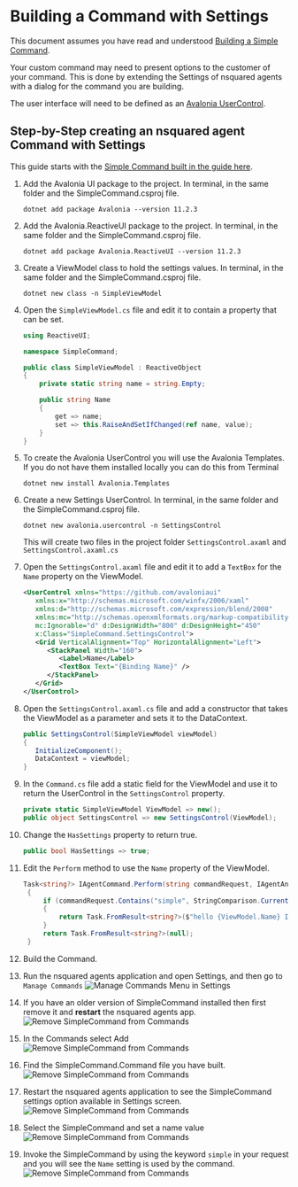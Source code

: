 # Building a Command with Settings

This document assumes you have read and understood [Building a Simple Command](Building%20a%20Simple%20Command.md).

Your custom command may need to present options to the customer of your command. This is done by extending the Settings of nsquared agents with a dialog for the command you are building.

The user interface will need to be defined as an [Avalonia UserControl](https://docs.avaloniaui.net/docs/reference/controls/usercontrol).

## Step-by-Step creating an nsquared agent Command with Settings

This guide starts with the [Simple Command built in the guide here](Building%20a%20Simple%20Command.md).

1. Add the Avalonia UI package to the project. In terminal, in the same folder and the SimpleCommand.csproj file.

   ```shell
   dotnet add package Avalonia --version 11.2.3
   ```

1. Add the Avalonia.ReactiveUI package to the project. In terminal, in the same folder and the SimpleCommand.csproj file.

   ```shell
   dotnet add package Avalonia.ReactiveUI --version 11.2.3
   ```

1. Create a ViewModel class to hold the settings values. In terminal, in the same folder and the SimpleCommand.csproj file.

   ```shell
   dotnet new class -n SimpleViewModel
   ```

1. Open the `SimpleViewModel.cs` file and edit it to contain a property that can be set.

    ```cs
    using ReactiveUI;

    namespace SimpleCommand;

    public class SimpleViewModel : ReactiveObject
    {
        private static string name = string.Empty;

        public string Name
        {
            get => name;
            set => this.RaiseAndSetIfChanged(ref name, value);
        }
    }
    ```

1. To create the Avalonia UserControl you will use the Avalonia Templates. If you do not have them installed locally you can do this from Terminal

   ```shell
   dotnet new install Avalonia.Templates
   ```

1. Create a new Settings UserControl. In terminal, in the same folder and the SimpleCommand.csproj file.

   ```shell
   dotnet new avalonia.usercontrol -n SettingsControl
   ```

    This will create two files in the project folder `SettingsControl.axaml` and `SettingsControl.axaml.cs`

1. Open the `SettingsControl.axaml` file and edit it to add a `TextBox` for the `Name` property on the ViewModel.

   ```xml
   <UserControl xmlns="https://github.com/avaloniaui"
      xmlns:x="http://schemas.microsoft.com/winfx/2006/xaml"
      xmlns:d="http://schemas.microsoft.com/expression/blend/2008"
      xmlns:mc="http://schemas.openxmlformats.org/markup-compatibility/2006"
      mc:Ignorable="d" d:DesignWidth="800" d:DesignHeight="450"
      x:Class="SimpleCommand.SettingsControl">
      <Grid VerticalAlignment="Top" HorizontalAlignment="Left">
         <StackPanel Width="160">
            <Label>Name</Label>
            <TextBox Text="{Binding Name}" />
         </StackPanel>
      </Grid>
   </UserControl>
   ```

1. Open the `SettingsControl.axaml.cs` file and add a constructor that takes the ViewModel as a parameter and sets it to the DataContext.

   ```cs
   public SettingsControl(SimpleViewModel viewModel)
   {
      InitializeComponent();
      DataContext = viewModel;
   }
   ```

1. In the `Command.cs` file add a static field for the ViewModel and use it to return the UserControl in the `SettingsControl` property.

   ```cs
   private static SimpleViewModel ViewModel => new();
   public object SettingsControl => new SettingsControl(ViewModel);
   ```

1. Change the `HasSettings` property to return true.

   ```cs
   public bool HasSettings => true;
   ```

1. Edit the `Perform` method to use the `Name` property of the ViewModel.

   ```cs
   Task<string?> IAgentCommand.Perform(string commandRequest, IAgentAnimations? animations)
    {
        if (commandRequest.Contains("simple", StringComparison.CurrentCultureIgnoreCase))
        {
            return Task.FromResult<string?>($"hello {ViewModel.Name} I am doing a simple command!");
        }
        return Task.FromResult<string?>(null);
    }
   ```

1. Build the Command.

1. Run the nsquared agents application and open Settings, and then go to `Manage Commands`
   ![Manage Commands Menu in Settings](../images/ManageCommandsMenu.png)

1. If you have an older version of SimpleCommand installed then first remove it and **restart** the nsquared agents app.
   ![Remove SimpleCommand from Commands](../images/RemoveSimpleCommand.png)

1. In the Commands select Add 
   ![Remove SimpleCommand from Commands](../images/AddNewCommand.png)

1. Find the SimpleCommand.Command file you have built.
   ![Remove SimpleCommand from Commands](../images/AddSimpleCommandCommand.png)

1. Restart the nsquared agents application to see the SimpleCommand settings option available in Settings screen.
   ![Remove SimpleCommand from Commands](../images/SimpleCommandInMenu.png)

1. Select the SimpleCommand and set a name value
   ![Remove SimpleCommand from Commands](../images/SimpleCommandSettings.png)

1. Invoke the SimpleCommand by using the keyword `simple` in your request and you will see the `Name` setting is used by the command. 
   ![Remove SimpleCommand from Commands](../images/SimpleCommandUsingSetting.png)